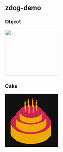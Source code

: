 ## zdog-demo
### Object
<img src="https://github.com/DanqingYANG/zdog-demo/blob/master/zdog-demo/2021-02-20-23-50-10.gif" width="175" height="150"/>

### Cake
<img src="https://github.com/DanqingYANG/zdog-demo/blob/master/zdog-cake/cake.gif" width="175" height="175"/>
